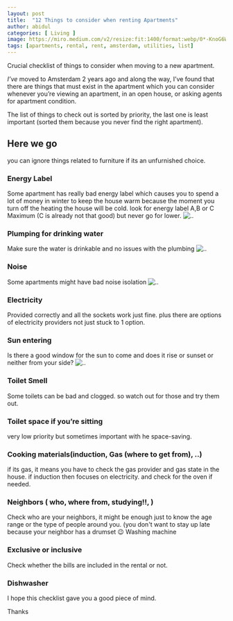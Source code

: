 ```yaml
---
layout: post
title:  "12 Things to consider when renting Apartments"
author: abidul
categories: [ Living ]
image: https://miro.medium.com/v2/resize:fit:1400/format:webp/0*-KnoG6WGSLE7mC1n.jpg
tags: [apartments, rental, rent, amsterdam, utilities, list]	
---
```

Crucial checklist of things to consider when moving to a new apartment.

*I’ve* moved to Amsterdam 2 years ago and along the way, I’ve found that there are things that must exist in the apartment which you can consider whenever you’re viewing an apartment, in an open house, or asking agents for apartment condition.

The list of things to check out is sorted by priority, the last one is least important (sorted them because you never find the right apartment).

## Here we go
you can ignore things related to furniture if its an unfurnished choice.

### Energy Label
Some apartment has really bad energy label which causes you to spend a lot of money in winter to keep the house warm because the moment you turn off the heating the house will be cold. look for energy label A,B or C Maximum (C is already not that good) but never go for lower.
![..](https://miro.medium.com/v2/resize:fit:1400/format:webp/0*FJeYw3IJerLac3Rt.jpg)

### Plumping for drinking water
Make sure the water is drinkable and no issues with the plumbing
![..](https://miro.medium.com/v2/resize:fit:1400/format:webp/0*CLgqiDukcnGXG5R_.jpg)

### Noise
Some apartments might have bad noise isolation
![..](https://miro.medium.com/v2/resize:fit:1400/format:webp/0*64ZR41DEVSMMGojY.jpg)

### Electricity
Provided correctly and all the sockets work just fine. plus there are options of electricity providers not just stuck to 1 option.
### Sun entering
Is there a good window for the sun to come and does it rise or sunset or neither from your side?
![..](https://miro.medium.com/v2/resize:fit:1024/0*twTvC2_b5Xn6xUFg)

### Toilet Smell
Some toilets can be bad and clogged. so watch out for those and try them out.
### Toilet space if you’re sitting
very low priority but sometimes important with he space-saving.
### Cooking materials(induction, Gas (where to get from), ..)
if its gas, it means you have to check the gas provider and gas state in the house. if induction then focuses on electricity. and check for the oven if needed.
### Neighbors ( who, where from, studying!!, )
Check who are your neighbors, it might be enough just to know the age range or the type of people around you. (you don't want to stay up late because your neighbor has a drumset 😉
Washing machine
### Exclusive or inclusive
Check whether the bills are included in the rental or not.
### Dishwasher
I hope this checklist gave you a good piece of mind.

Thanks